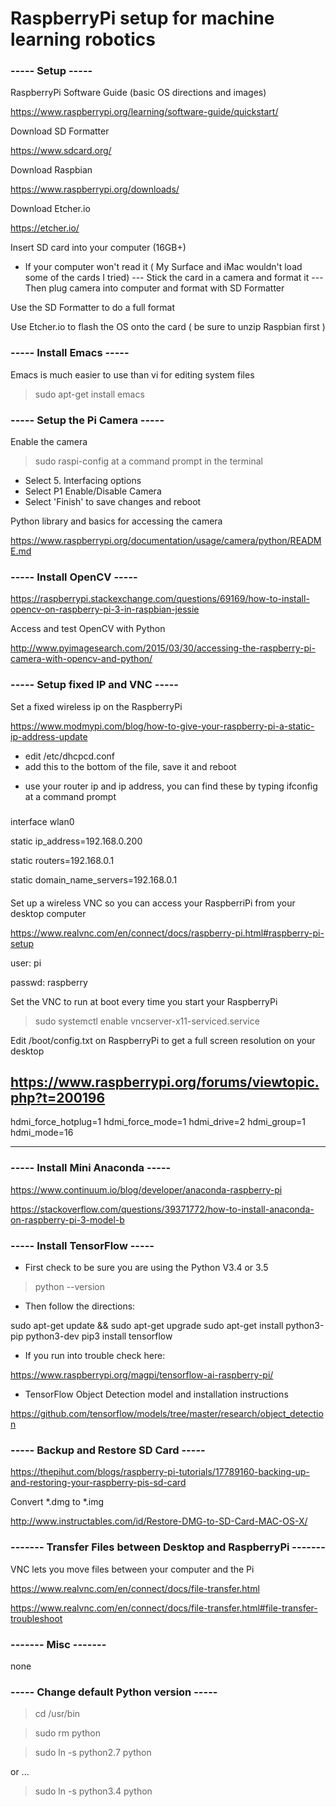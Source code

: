 # RaspberryPi setup for machine learning robotics 


### -----     Setup     -----

RaspberryPi Software Guide (basic OS directions and images) 

https://www.raspberrypi.org/learning/software-guide/quickstart/



Download SD Formatter

https://www.sdcard.org/



Download Raspbian

https://www.raspberrypi.org/downloads/


Download Etcher.io

https://etcher.io/


Insert SD card into your computer (16GB+)

- If your computer won't read it ( My Surface and iMac wouldn't load some of the cards I tried)
--- Stick the card in a camera and format it
--- Then plug camera into computer and format with SD Formatter


Use the SD Formatter to do a full format

Use Etcher.io to flash the OS onto the card ( be sure to unzip Raspbian first )




### -----     Install Emacs     -----
Emacs is much easier to use than vi for editing system files

> sudo apt-get install emacs



### -----     Setup the Pi Camera    -----

Enable the camera
> sudo raspi-config at a command prompt in the terminal
- Select 5. Interfacing options
- Select P1 Enable/Disable Camera
- Select 'Finish' to save changes and reboot


Python library and basics for accessing the camera

https://www.raspberrypi.org/documentation/usage/camera/python/README.md


### -----     Install OpenCV     -----

https://raspberrypi.stackexchange.com/questions/69169/how-to-install-opencv-on-raspberry-pi-3-in-raspbian-jessie


Access and test OpenCV with Python

http://www.pyimagesearch.com/2015/03/30/accessing-the-raspberry-pi-camera-with-opencv-and-python/


### -----     Setup fixed IP and VNC   -----


Set a fixed wireless ip on the RaspberryPi

https://www.modmypi.com/blog/how-to-give-your-raspberry-pi-a-static-ip-address-update



- edit /etc/dhcpcd.conf 
- add this to the bottom of the file, save it and reboot
* use your router ip and ip address, you can find these by typing ifconfig at a command prompt

#####

interface wlan0

static ip_address=192.168.0.200

static routers=192.168.0.1

static domain_name_servers=192.168.0.1

####


Set up a wireless VNC so you can access your RaspberriPi from your desktop computer

https://www.realvnc.com/en/connect/docs/raspberry-pi.html#raspberry-pi-setup

user: pi

passwd: raspberry



Set the VNC to run at boot every time you start your RaspberryPi

> sudo systemctl enable vncserver-x11-serviced.service



Edit /boot/config.txt on RaspberryPi to get a full screen resolution on your desktop

https://www.raspberrypi.org/forums/viewtopic.php?t=200196
----

hdmi_force_hotplug=1
hdmi_force_mode=1
hdmi_drive=2
hdmi_group=1
hdmi_mode=16

----


### -----     Install Mini Anaconda     -----

https://www.continuum.io/blog/developer/anaconda-raspberry-pi

https://stackoverflow.com/questions/39371772/how-to-install-anaconda-on-raspberry-pi-3-model-b


### -----     Install TensorFlow     -----

- First check to be sure you are using the Python V3.4 or 3.5

> python --version

- Then follow the directions:

sudo apt-get update &amp;&amp; sudo apt-get upgrade
sudo apt-get install python3-pip python3-dev
pip3 install tensorflow



- If you run into trouble check here:

https://www.raspberrypi.org/magpi/tensorflow-ai-raspberry-pi/



- TensorFlow Object Detection model and installation instructions

https://github.com/tensorflow/models/tree/master/research/object_detection



### -----     Backup and Restore SD Card   -----

https://thepihut.com/blogs/raspberry-pi-tutorials/17789160-backing-up-and-restoring-your-raspberry-pis-sd-card

Convert *.dmg to *.img

http://www.instructables.com/id/Restore-DMG-to-SD-Card-MAC-OS-X/


### -------     Transfer Files between Desktop and RaspberryPi     -------

VNC lets you move files between your computer and the Pi

https://www.realvnc.com/en/connect/docs/file-transfer.html

https://www.realvnc.com/en/connect/docs/file-transfer.html#file-transfer-troubleshoot


### -------     Misc     -------

none 

### -----     Change default Python version     -----

> cd /usr/bin

> sudo rm python

> sudo ln -s python2.7 python

or ...

> sudo ln -s python3.4 python




